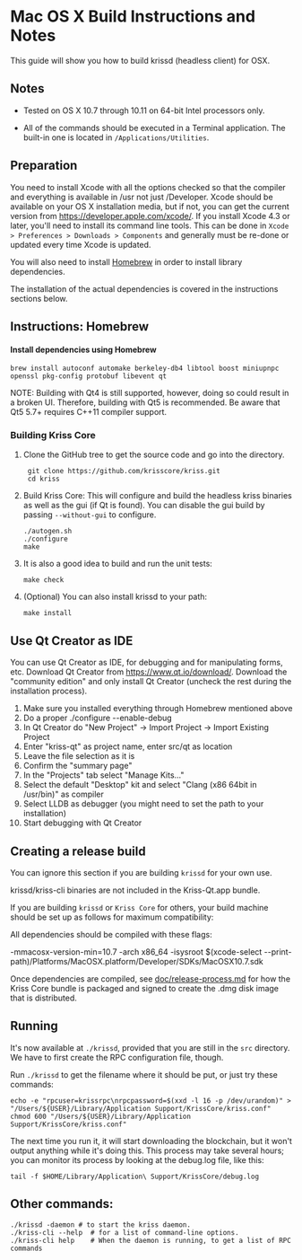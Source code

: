Mac OS X Build Instructions and Notes
====================================
This guide will show you how to build krissd (headless client) for OSX.

Notes
-----

* Tested on OS X 10.7 through 10.11 on 64-bit Intel processors only.

* All of the commands should be executed in a Terminal application. The
built-in one is located in `/Applications/Utilities`.

Preparation
-----------

You need to install Xcode with all the options checked so that the compiler
and everything is available in /usr not just /Developer. Xcode should be
available on your OS X installation media, but if not, you can get the
current version from https://developer.apple.com/xcode/. If you install
Xcode 4.3 or later, you'll need to install its command line tools. This can
be done in `Xcode > Preferences > Downloads > Components` and generally must
be re-done or updated every time Xcode is updated.

You will also need to install [Homebrew](http://brew.sh) in order to install library
dependencies.

The installation of the actual dependencies is covered in the instructions
sections below.

Instructions: Homebrew
----------------------

#### Install dependencies using Homebrew

    brew install autoconf automake berkeley-db4 libtool boost miniupnpc openssl pkg-config protobuf libevent qt

NOTE: Building with Qt4 is still supported, however, doing so could result in a broken UI. Therefore, building with Qt5 is recommended. Be aware that Qt5 5.7+ requires C++11 compiler support.

### Building Kriss Core

1. Clone the GitHub tree to get the source code and go into the directory.

        git clone https://github.com/krisscore/kriss.git
        cd kriss

2.  Build Kriss Core:
    This will configure and build the headless kriss binaries as well as the gui (if Qt is found).
    You can disable the gui build by passing `--without-gui` to configure.

        ./autogen.sh
        ./configure
        make

3.  It is also a good idea to build and run the unit tests:

        make check

4.  (Optional) You can also install krissd to your path:

        make install

Use Qt Creator as IDE
------------------------
You can use Qt Creator as IDE, for debugging and for manipulating forms, etc.
Download Qt Creator from https://www.qt.io/download/. Download the "community edition" and only install Qt Creator (uncheck the rest during the installation process).

1. Make sure you installed everything through Homebrew mentioned above
2. Do a proper ./configure --enable-debug
3. In Qt Creator do "New Project" -> Import Project -> Import Existing Project
4. Enter "kriss-qt" as project name, enter src/qt as location
5. Leave the file selection as it is
6. Confirm the "summary page"
7. In the "Projects" tab select "Manage Kits..."
8. Select the default "Desktop" kit and select "Clang (x86 64bit in /usr/bin)" as compiler
9. Select LLDB as debugger (you might need to set the path to your installation)
10. Start debugging with Qt Creator

Creating a release build
------------------------
You can ignore this section if you are building `krissd` for your own use.

krissd/kriss-cli binaries are not included in the Kriss-Qt.app bundle.

If you are building `krissd` or `Kriss Core` for others, your build machine should be set up
as follows for maximum compatibility:

All dependencies should be compiled with these flags:

 -mmacosx-version-min=10.7
 -arch x86_64
 -isysroot $(xcode-select --print-path)/Platforms/MacOSX.platform/Developer/SDKs/MacOSX10.7.sdk

Once dependencies are compiled, see [doc/release-process.md](release-process.md) for how the Kriss Core
bundle is packaged and signed to create the .dmg disk image that is distributed.

Running
-------

It's now available at `./krissd`, provided that you are still in the `src`
directory. We have to first create the RPC configuration file, though.

Run `./krissd` to get the filename where it should be put, or just try these
commands:

    echo -e "rpcuser=krissrpc\nrpcpassword=$(xxd -l 16 -p /dev/urandom)" > "/Users/${USER}/Library/Application Support/KrissCore/kriss.conf"
    chmod 600 "/Users/${USER}/Library/Application Support/KrissCore/kriss.conf"

The next time you run it, it will start downloading the blockchain, but it won't
output anything while it's doing this. This process may take several hours;
you can monitor its process by looking at the debug.log file, like this:

    tail -f $HOME/Library/Application\ Support/KrissCore/debug.log

Other commands:
-------

    ./krissd -daemon # to start the kriss daemon.
    ./kriss-cli --help  # for a list of command-line options.
    ./kriss-cli help    # When the daemon is running, to get a list of RPC commands
